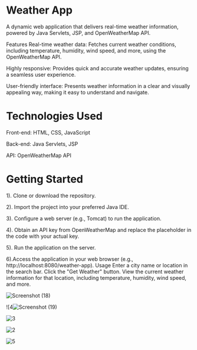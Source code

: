 # Weather App #
A dynamic web application that delivers real-time weather information, powered by Java Servlets, JSP, and OpenWeatherMap API.

Features
Real-time weather data: Fetches current weather conditions, including temperature, humidity, wind speed, and more, using the OpenWeatherMap API.

Highly responsive: Provides quick and accurate weather updates, ensuring a seamless user experience.

User-friendly interface: Presents weather information in a clear and visually appealing way, making it easy to understand and navigate.
 

# Technologies Used #
Front-end: HTML, CSS, JavaScript

Back-end: Java Servlets, JSP

API: OpenWeatherMap API

# Getting Started

1). Clone or download the repository.

2). Import the project into your preferred Java IDE.

3). Configure a web server (e.g., Tomcat) to run the application.

4). Obtain an API key from OpenWeatherMap and replace the placeholder in the code with your actual key.

5). Run the application on the server.

6).Access the application in your web browser (e.g., http://localhost:8080/weather-app).
Usage
Enter a city name or location in the search bar.
Click the "Get Weather" button.
View the current weather information for that location, including temperature, humidity, wind speed, and more.

![Screenshot (18)](https://github.com/rohit4166/Weather-Java-Web-Application/assets/129392163/3a512208-df61-45d4-a1ed-b70cffcfd656)

 ![4![Screenshot (19)](https://github.com/rohit4166/Weather-Java-Web-Application/assets/129392163/b77872ba-1e26-42e5-baa9-cedba35d2a44)

![3](https://github.com/rohit4166/Weather-Java-Web-Application/assets/129392163/e04c7449-e3f6-41df-9ae9-271dc51fda84)

![2](https://github.com/rohit4166/Weather-Java-Web-Application/assets/129392163/8d6bf44e-b37f-48eb-bd71-ff98562ee376)

![5](https://github.com/rohit4166/Weather-Java-Web-Application/assets/129392163/9d7d1ba6-8c34-4985-b201-731008cad0f0)

 
